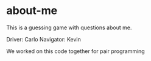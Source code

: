 # about-me
This is a guessing game with questions about me.

Driver: Carlo
Navigator: Kevin

We worked on this code together for pair programming
